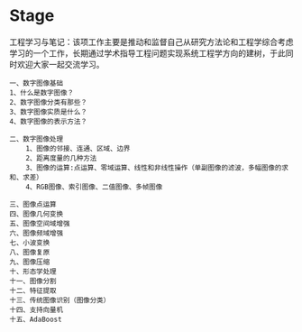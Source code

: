 # Stage
工程学习与笔记：该项工作主要是推动和监督自己从研究方法论和工程学综合考虑学习的一个工作，长期通过学术指导工程问题实现系统工程学方向的建树，于此同时欢迎大家一起交流学习。

    一、数字图像基础
    1、什么是数字图像？
    2、数字图像分类有那些？
    3、数字图像实质是什么？
    4、数字图像的表示方法？

    二、数字图像处理
        1、图像的邻接、连通、区域、边界
        2、距离度量的几种方法
        3、图像的运算:点运算、零域运算、线性和非线性操作（单副图像的滤波，多幅图像的求和、求差）
        4、RGB图像、索引图像、二值图像、多帧图像

    三、图像点运算
    四、图像几何变换
    五、图像空间域增强
    六、图像频域增强
    七、小波变换
    八、图像复原
    九、图像压缩
    十、形态学处理
    十一、图像分割
    十二、特征提取
    十三、传统图像识别（图像分类）
    十四、支持向量机
    十五、AdaBoost

